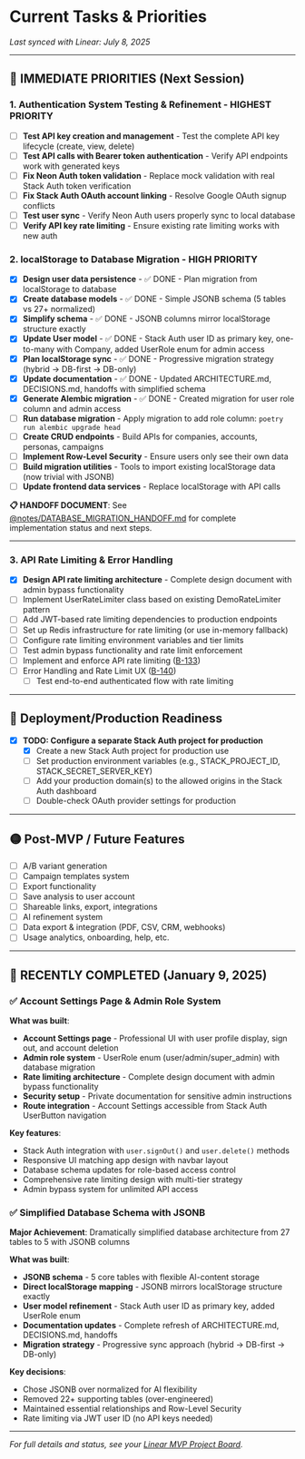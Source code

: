 # Current Tasks & Priorities

*Last synced with Linear: July 8, 2025*

---

## 🚀 IMMEDIATE PRIORITIES (Next Session)

### **1. Authentication System Testing & Refinement** - HIGHEST PRIORITY
- [ ] **Test API key creation and management** - Test the complete API key lifecycle (create, view, delete)
- [ ] **Test API calls with Bearer token authentication** - Verify API endpoints work with generated keys
- [ ] **Fix Neon Auth token validation** - Replace mock validation with real Stack Auth token verification  
- [ ] **Fix Stack Auth OAuth account linking** - Resolve Google OAuth signup conflicts
- [ ] **Test user sync** - Verify Neon Auth users properly sync to local database
- [ ] **Verify API key rate limiting** - Ensure existing rate limiting works with new auth

### **2. localStorage to Database Migration** - HIGH PRIORITY  
- [x] **Design user data persistence** - ✅ DONE - Plan migration from localStorage to database
- [x] **Create database models** - ✅ DONE - Simple JSONB schema (5 tables vs 27+ normalized)
- [x] **Simplify schema** - ✅ DONE - JSONB columns mirror localStorage structure exactly
- [x] **Update User model** - ✅ DONE - Stack Auth user ID as primary key, one-to-many with Company, added UserRole enum for admin access
- [x] **Plan localStorage sync** - ✅ DONE - Progressive migration strategy (hybrid → DB-first → DB-only)
- [x] **Update documentation** - ✅ DONE - Updated ARCHITECTURE.md, DECISIONS.md, handoffs with simplified schema
- [x] **Generate Alembic migration** - ✅ DONE - Created migration for user role column and admin access
- [ ] **Run database migration** - Apply migration to add role column: `poetry run alembic upgrade head`
- [ ] **Create CRUD endpoints** - Build APIs for companies, accounts, personas, campaigns
- [ ] **Implement Row-Level Security** - Ensure users only see their own data
- [ ] **Build migration utilities** - Tools to import existing localStorage data (now trivial with JSONB)
- [ ] **Update frontend data services** - Replace localStorage with API calls

**📋 HANDOFF DOCUMENT**: See [@notes/DATABASE_MIGRATION_HANDOFF.md](@notes/DATABASE_MIGRATION_HANDOFF.md) for complete implementation status and next steps.

---

### 3. API Rate Limiting & Error Handling
- [x] **Design API rate limiting architecture** - Complete design document with admin bypass functionality
- [ ] Implement UserRateLimiter class based on existing DemoRateLimiter pattern
- [ ] Add JWT-based rate limiting dependencies to production endpoints
- [ ] Set up Redis infrastructure for rate limiting (or use in-memory fallback)
- [ ] Configure rate limiting environment variables and tier limits
- [ ] Test admin bypass functionality and rate limit enforcement
- [ ] Implement and enforce API rate limiting ([B-133](https://linear.app/blossomer/issue/B-133/implement-and-enforce-api-rate-limiting-across-all-endpoints))
- [ ] Error Handling and Rate Limit UX ([B-140](https://linear.app/blossomer/issue/B-140/error-handling-and-rate-limit-ux))
  - [ ] Test end-to-end authenticated flow with rate limiting

---

## 🚨 Deployment/Production Readiness
- [x] **TODO: Configure a separate Stack Auth project for production**
  - [x] Create a new Stack Auth project for production use
  - [ ] Set production environment variables (e.g., STACK_PROJECT_ID, STACK_SECRET_SERVER_KEY)
  - [ ] Add your production domain(s) to the allowed origins in the Stack Auth dashboard
  - [ ] Double-check OAuth provider settings for production

---
## 🟡 Post-MVP / Future Features
- [ ] A/B variant generation
- [ ] Campaign templates system
- [ ] Export functionality
- [ ] Save analysis to user account
- [ ] Shareable links, export, integrations
- [ ] AI refinement system
- [ ] Data export & integration (PDF, CSV, CRM, webhooks)
- [ ] Usage analytics, onboarding, help, etc.

---

## 🎉 RECENTLY COMPLETED (January 9, 2025)

### ✅ **Account Settings Page & Admin Role System**
**What was built**:
- **Account Settings page** - Professional UI with user profile display, sign out, and account deletion
- **Admin role system** - UserRole enum (user/admin/super_admin) with database migration
- **Rate limiting architecture** - Complete design document with admin bypass functionality  
- **Security setup** - Private documentation for sensitive admin instructions
- **Route integration** - Account Settings accessible from Stack Auth UserButton navigation

**Key features**:
- Stack Auth integration with `user.signOut()` and `user.delete()` methods
- Responsive UI matching app design with navbar layout
- Database schema updates for role-based access control
- Comprehensive rate limiting design with multi-tier strategy
- Admin bypass system for unlimited API access

### ✅ **Simplified Database Schema with JSONB**
**Major Achievement**: Dramatically simplified database architecture from 27 tables to 5 with JSONB columns

**What was built**:
- **JSONB schema** - 5 core tables with flexible AI-content storage
- **Direct localStorage mapping** - JSONB mirrors localStorage structure exactly
- **User model refinement** - Stack Auth user ID as primary key, added UserRole enum
- **Documentation updates** - Complete refresh of ARCHITECTURE.md, DECISIONS.md, handoffs
- **Migration strategy** - Progressive sync approach (hybrid → DB-first → DB-only)

**Key decisions**:
- Chose JSONB over normalized for AI flexibility
- Removed 22+ supporting tables (over-engineered)
- Maintained essential relationships and Row-Level Security
- Rate limiting via JWT user ID (no API keys needed)


---

*For full details and status, see your [Linear MVP Project Board](https://linear.app/blossomer/project/production-launch-mvp).*
